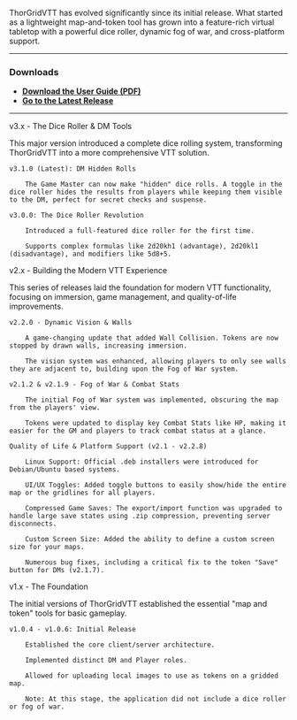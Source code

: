 ThorGridVTT has evolved significantly since its initial release. What started as a lightweight map-and-token tool has grown into a feature-rich virtual tabletop with a powerful dice roller, dynamic fog of war, and cross-platform support.

---

### **Downloads**
*   **[Download the User Guide (PDF)](https://github.com/Thor-Grid/ThorGridVTT/blob/main/Thor-Grid%20VTT%20User%20Guide.pdf)**
*   **[Go to the Latest Release](https://github.com/Thor-Grid/ThorGridVTT/releases/latest)**

---

v3.x - The Dice Roller & DM Tools

This major version introduced a complete dice rolling system, transforming ThorGridVTT into a more comprehensive VTT solution.

    v3.1.0 (Latest): DM Hidden Rolls

        The Game Master can now make "hidden" dice rolls. A toggle in the dice roller hides the results from players while keeping them visible to the DM, perfect for secret checks and suspense.

    v3.0.0: The Dice Roller Revolution

        Introduced a full-featured dice roller for the first time.

        Supports complex formulas like 2d20kh1 (advantage), 2d20kl1 (disadvantage), and modifiers like 5d8+5.

v2.x - Building the Modern VTT Experience

This series of releases laid the foundation for modern VTT functionality, focusing on immersion, game management, and quality-of-life improvements.

    v2.2.0 - Dynamic Vision & Walls

        A game-changing update that added Wall Collision. Tokens are now stopped by drawn walls, increasing immersion.

        The vision system was enhanced, allowing players to only see walls they are adjacent to, building upon the Fog of War system.

    v2.1.2 & v2.1.9 - Fog of War & Combat Stats

        The initial Fog of War system was implemented, obscuring the map from the players' view.

        Tokens were updated to display key Combat Stats like HP, making it easier for the GM and players to track combat status at a glance.

    Quality of Life & Platform Support (v2.1 - v2.2.8)

        Linux Support: Official .deb installers were introduced for Debian/Ubuntu based systems.

        UI/UX Toggles: Added toggle buttons to easily show/hide the entire map or the gridlines for all players.

        Compressed Game Saves: The export/import function was upgraded to handle large save states using .zip compression, preventing server disconnects.

        Custom Screen Size: Added the ability to define a custom screen size for your maps.

        Numerous bug fixes, including a critical fix to the token "Save" button for DMs (v2.1.7).

v1.x - The Foundation

The initial versions of ThorGridVTT established the essential "map and token" tools for basic gameplay.

    v1.0.4 - v1.0.6: Initial Release

        Established the core client/server architecture.

        Implemented distinct DM and Player roles.

        Allowed for uploading local images to use as tokens on a gridded map.

        Note: At this stage, the application did not include a dice roller or fog of war.
